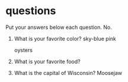 # questions

Put your answers below each question. No.


1. What is your favorite color? sky-blue pink


      oysters
2. What is your favorite food?


3. What is the capital of Wisconsin?
    Moosejaw

